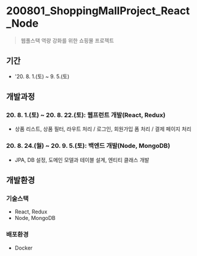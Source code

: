 
# 200801_ShoppingMallProject_React_Node
> 웹풀스택 역량 강화를 위한 쇼핑몰 프로젝트

## 기간
* '20. 8. 1.(토) ~ 9. 5.(토)

## 개발과정
### 20. 8. 1.(토) ~ 20. 8. 22.(토): 웹프런트 개발(React, Redux)
* 상품 리스트, 상품 필터, 라우트 처리 / 로그인, 회원가입 폼 처리 / 결제 페이지 처리
### 20. 8. 24.(월) ~ 20. 9. 5.(토): 백엔드 개발(Node, MongoDB)
* JPA, DB 설정, 도메인 모델과 테이블 설계, 엔티티 클래스 개발 

## 개발환경
### 기술스택
* React, Redux
* Node, MongoDB
### 배포환경
* Docker



